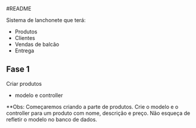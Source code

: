 
#README

Sistema de lanchonete que terá:

* Produtos
* Clientes
* Vendas de balcão
* Entrega

## Fase 1
Criar produtos

* modelo e controller
	
**Obs: Começaremos criando a parte de produtos. Crie o modelo e o controller para um produto com nome, descrição e preço.
Não esqueça de refletir o modelo no banco de dados.
